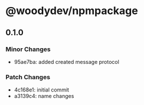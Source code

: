 # @woodydev/npmpackage

## 0.1.0

### Minor Changes

- 95ae7ba: added created message protocol

### Patch Changes

- 4c168e1: initial commit
- a3139c4: name changes
